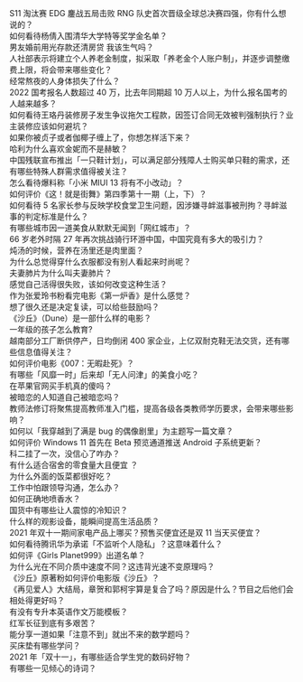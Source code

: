 S11 淘汰赛 EDG 鏖战五局击败 RNG 队史首次晋级全球总决赛四强，你有什么想说的？  
如何看待杨倩入围清华大学特等奖学金名单？  
男友婚前用光存款还清房贷 我该生气吗？  
人社部表示将建立个人养老金制度，拟采取「养老金个人账户制」，并逐步调整缴费上限，将会带来哪些变化？  
经常熬夜的人身体损失了什么？  
2022 国考报名人数超过 40 万，比去年同期超 10 万人以上，为什么报名国考的人越来越多？  
如何看待王珞丹装修房子发生争议拖欠工程款，因签订合同无效被判强制执行？业主装修应该如何避坑？  
如果你被贞子或者伽椰子缠上了，你想怎样活下来？  
哈利为什么喜欢金妮而不是赫敏？  
中国残联宣布推出「一只鞋计划」，可以满足部分残障人士购买单只鞋的需求，还有哪些特殊人群需求值得被关注？  
怎么看待爆料称「小米 MIUI 13 将有不小改动」？  
如何评价《这！就是街舞》第四季第十一期（上，下）？  
如何看待 5 名家长参与反映学校食堂卫生问题，因涉嫌寻衅滋事被刑拘？寻衅滋事的判定标准是什么？  
有哪些城市因一道美食从默默无闻到「网红城市」？  
66 岁老外时隔 27 年再次挑战骑行环游中国，中国究竟有多大的吸引力？  
炖汤的时候，营养在汤里还是肉里面？  
为什么总觉得穿什么衣服都没有别人看起来时尚呢？  
夫妻肺片为什么叫夫妻肺片？  
感觉自己活得很失败，该如何改变这种生活？  
作为张爱玲书粉看完电影《第一炉香》是什么感觉？  
想了很久还是决定复读，可以给些鼓励吗？  
《沙丘》（Dune）是一部什么样的电影？  
一年级的孩子怎么教育?  
越南部分工厂断供停产，日均倒闭 400 家企业，上亿双耐克鞋无法交货，还有哪些信息值得关注？  
如何评价电影《007：无暇赴死》？  
有哪些「风靡一时」后来却「无人问津」的美食小吃？  
在苹果官网买手机真的傻吗？  
被暗恋的人知道自己被暗恋吗？  
教师法修订将聚焦提高教师准入门槛，提高各级各类教师学历要求，会带来哪些影响？  
如何以「我穿越到了满是 bug 的偶像剧里」为主题写一篇文章？  
如何评价 Windows 11 首先在 Beta 预览通道推送 Android 子系统更新？  
科二挂了一次，没信心了咋办？  
有什么适合宿舍的零食量大且便宜 ？  
为什么外面的饭菜都很好吃？  
工作中怕跟领导沟通，怎么办？  
如何正确地喷香水？  
国货中有哪些让人震惊的冷知识？  
什么样的观影设备，能瞬间提高生活品质？  
2021 年双十一期间家电产品上哪买？预售买便宜还是双 11 当天买便宜？  
如何看待腾讯华为承诺「不监听个人隐私」？这意味着什么？  
如何评《Girls Planet999》出道名单？  
为什么光在不同介质中速度不同？这违背光速不变原理吗？  
《沙丘》原著粉如何评价电影版《沙丘》？  
《再见爱人》大结局，章贺和郭柯宇算是复合了吗？原因是什么？节目之后他们会相处得更好吗？  
有没有专升本英语作文万能模板？  
红军长征到底有多艰苦？  
能分享一道如果「注意不到」就出不来的数学题吗？  
买床垫有哪些学问？  
2021 年「双十一」，有哪些适合学生党的数码好物？  
有哪些一见倾心的诗词？  
